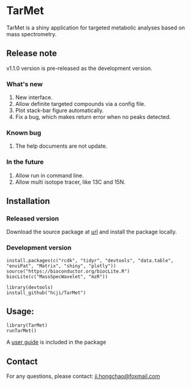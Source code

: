 # TarMet
TarMet is a shiny application for targeted metabolic analyses based on mass spectrometry.

## Release note
v1.1.0 version is pre-released as the development version.

### What's new
1. New interface.
2. Allow definite targeted compounds via a config file.
3. Plot stack-bar figure automatically.
4. Fix a bug, which makes return error when no peaks detected.

### Known bug
1. The help documents are not update.

### In the future
1. Allow run in command line.
2. Allow multi isotope tracer, like 13C and 15N.

## Installation  

### Released version

Download the source package at [url](https://github.com/hcji/TarMet/releases) and install the package locally.

### Development version

	install.packages(c("rcdk", "tidyr", "devtools", "data.table", "enviPat", "Matrix", "shiny", "plotly"))
	source("https://bioconductor.org/biocLite.R")
    biocLite(c("MassSpecWavelet", "mzR"))
	
	library(devtools)
	install_github("hcji/TarMet")

## Usage:

	library(TarMet)
	runTarMet()
	
  A [user guide](https://github.com/hcji/TarMet/blob/master/vignettes/TarMet.Rmd) is included in the package	

## Contact
  For any questions, please contact:  ji.hongchao@foxmail.com
